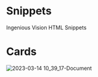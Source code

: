 # Snippets
 Ingenious Vision HTML Snippets

# Cards
![2023-03-14 10_39_17-Document](https://user-images.githubusercontent.com/28292243/224944245-5728d5d6-2ca3-4709-be2d-b0473ebb4dc4.png)
